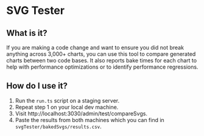 # SVG Tester

## What is it?

If you are making a code change and want to ensure you did not break anything across 3,000+ charts, you can use this tool to compare generated charts between two code bases. It also reports bake times for each chart to help with performance optimizations or to identify performance regressions.

## How do I use it?

1. Run the `run.ts` script on a staging server.
2. Repeat step 1 on your local dev machine.
3. Visit http://localhost:3030/admin/test/compareSvgs.
4. Paste the results from both machines which you can find in `svgTester/bakedSvgs/results.csv`.
